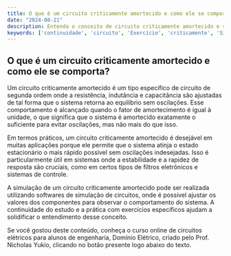 ```yaml
---
title: O que é um circuito criticamente amortecido e como ele se comporta?
date: "2024-08-21"
description: Entenda o conceito de circuito criticamente amortecido e seu comportamento em circuitos de segunda ordem.
keywords: ['continuidade', 'circuito', 'Exercício', 'criticamente', 'Simulação', 'Aplicação', 'caso']
---
```


## O que é um circuito criticamente amortecido e como ele se comporta?

Um circuito criticamente amortecido é um tipo específico de circuito de segunda ordem onde a resistência, indutância e capacitância são ajustadas de tal forma que o sistema retorna ao equilíbrio sem oscilações. Esse comportamento é alcançado quando o fator de amortecimento é igual à unidade, o que significa que o sistema é amortecido exatamente o suficiente para evitar oscilações, mas não mais do que isso.

Em termos práticos, um circuito criticamente amortecido é desejável em muitas aplicações porque ele permite que o sistema atinja o estado estacionário o mais rápido possível sem oscilações indesejadas. Isso é particularmente útil em sistemas onde a estabilidade e a rapidez de resposta são cruciais, como em certos tipos de filtros eletrônicos e sistemas de controle.

A simulação de um circuito criticamente amortecido pode ser realizada utilizando softwares de simulação de circuitos, onde é possível ajustar os valores dos componentes para observar o comportamento do sistema. A continuidade do estudo e a prática com exercícios específicos ajudam a solidificar o entendimento desse conceito.

Se você gostou deste conteúdo, conheça o curso online de circuitos elétricos para alunos de engenharia, Domínio Elétrico, criado pelo Prof. Nicholas Yukio, clicando no botão presente logo abaixo do texto.